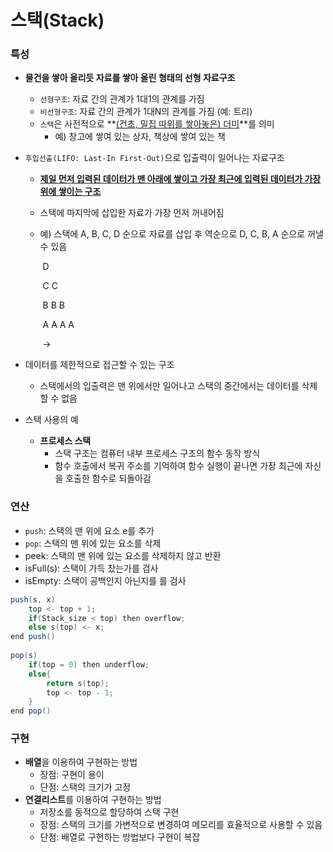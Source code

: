 # 스택(Stack)

### 특성

- **물건을 쌓아 올리듯 자료를 쌓아 올린 형태의 선형 자료구조**
  - `선형구조`: 자료 간의 관계가 1대1의 관계를 가짐
  - `비선형구조`: 자료 간의 관계가 1대N의 관계를 가짐 (예: 트리)    
  - `스택`은 사전적으로 **<u>(건초, 밀집 따위를 쌓아놓은) 더미</u>**를 의미
    - 예) 창고에 쌓여 있는 상자, 책상에 쌓여 있는 책	   

- `후입선출(LIFO: Last-In First-Out)`으로 입출력이 일어나는 자료구조

  - **<u>제일 먼저 입력된 데이터가 맨 아래에 쌓이고 가장 최근에 입력된 데이터가 가장 위에 쌓이는 구조</u>**

  - 스택에 마지막에 삽입한 자료가 가장 먼저 꺼내어짐

  - 예) 스택에 A, B, C, D 순으로 자료를 삽입 후 역순으로 D, C, B, A 순으로 꺼낼 수 있음

    ​																					  D

    ​																	C				C

    ​						  						B				B				B

    ​								A				A				A			    A											 

    ​													       → 



- 데이터를 제한적으로 접근할 수 있는 구조
  - 스택에서의 입출력은 맨 위에서만 일어나고 스택의 중간에서는 데이터를 삭제할 수 없음

- 스택 사용의 예
  - **프로세스 스택**
    - 스택 구조는 컴퓨터 내부 프로세스 구조의 함수 동작 방식
    - 함수 호출에서 복귀 주소를 기억하여 함수 실행이 끝나면 가장 최근에 자신을 호출한 함수로 되돌아감



### 연산

- `push`: 스택의 맨 위에 요소 e를 추가
- `pop`: 스택의 맨 위에 있는 요소를 삭제
- peek: 스택의 맨 위에 있는 요소를 삭제하지 않고 반환
- isFull(s): 스택이 가득 찼는가를 검사
- isEmpty: 스택이 공백인지 아닌지를 를 검사

```java
push(s, x)
    top <- top + 1;
	if(Stack_size < top) then overflow;
	else s(top) <- x;
end push()
    
pop(s)
    if(top = 0) then underflow;
	else{
        return s(top);
        top <- top - 1;
    }
end pop()
```



### 구현

- **배열**을 이용하여 구현하는 방법
  - 장점: 구현이 용이
  - 단점: 스택의 크기가 고정
- **연결리스트**를 이용하여 구현하는 방법
  - 저장소를 동적으로 할당하여 스택 구현
  - 장점: 스택의 크기를 가변적으로 변경하여 메모리를 효율적으로 사용할 수 있음
  - 단점: 배열로 구현하는 방법보다 구현이 복잡